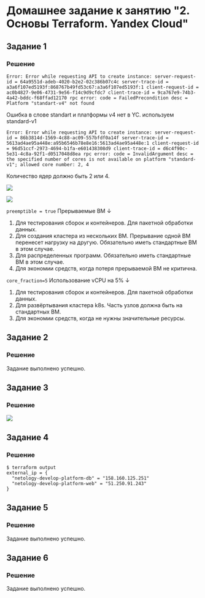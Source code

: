 # Домашнее задание к занятию "2. Основы Terraform. Yandex Cloud"

## Задание 1
### Решение

```Error: Error while requesting API to create instance: server-request-id = 64a9551d-adeb-4020-b2e2-02c386b07c4c server-trace-id = a3a6f107ed5193f:868767b49fd53c67:a3a6f107ed5193f:1 client-request-id = ac0b4827-9e06-4731-9e56-f14c9d9cfdc7 client-trace-id = 9ca767e9-74b3-4a42-bddc-f68ffad12170 rpc error: code = FailedPrecondition desc = Platform "standart-v4" not found```

Ошибка в слове standart и платформы v4 нет в YC. используем standard-v1

```Error: Error while requesting API to create instance: server-request-id = 86b3814d-1569-4c88-ac09-557bfdf0a14f server-trace-id = 5613ad4ae95a448e:a95b6546b78e8e16:5613ad4ae95a448e:1 client-request-id = 96d51ccf-2973-4694-b1fa-e601438308d9 client-trace-id = d6c4f90c-5e31-4c8a-92f1-d0517048d8ea rpc error: code = InvalidArgument desc = the specified number of cores is not available on platform "standard-v1"; allowed core number: 2, 4```

Количество ядер должно быть 2 или 4.

![](./img/yc.png)

![](./img/ubuntu.png)

`preemptible = true` Прерываемые ВМ ↓
1. Для тестирования сборок и контейнеров. Для пакетной обработки данных. 
2. Для создания кластера из нескольких ВМ. Прерывание одной ВМ перенесет нагрузку на другую. Обязательно иметь стандартные ВМ в этом случае.
3. Для распределенных программ. Обязательно иметь стандартные ВМ в этом случае.
4. Для экономии средств, когда потеря прерываемой ВМ не критична.

`core_fraction=5` Использование vCPU на 5% ↓
1. Для тестирования сборок и контейнеров. Для пакетной обработки данных. 
2. Для развёртывания кластера k8s. Часть узлов должна быть на стандартных ВМ.
3. Для экономии средств, когда не нужны значительные ресурсы.

## Задание 2
### Решение
Задание выполнено успешно.

## Задание 3
### Решение
![](./img/vms.png)

## Задание 4
### Решение
```
$ terraform output 
external_ip = {
  "netology-develop-platform-db" = "158.160.125.251"
  "netology-develop-platform-web" = "51.250.91.243"
}
```
## Задание 5
### Решение
Задание выполнено успешно.

## Задание 6
### Решение
Задание выполнено успешно.